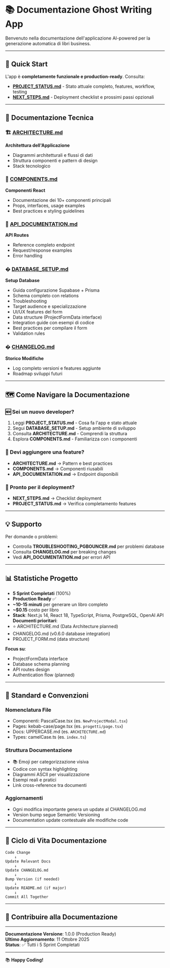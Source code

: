 # 📚 Documentazione Ghost Writing App

Benvenuto nella documentazione dell'applicazione AI-powered per la generazione automatica di libri business.

---

## 🎯 Quick Start

L'app è **completamente funzionale e production-ready**. Consulta:
- **[PROJECT_STATUS.md](./PROJECT_STATUS.md)** - Stato attuale completo, features, workflow, testing
- **[NEXT_STEPS.md](./NEXT_STEPS.md)** - Deployment checklist e prossimi passi opzionali

---

## 📖 Documentazione Tecnica

### 🏗️ [ARCHITECTURE.md](./ARCHITECTURE.md)
**Architettura dell'Applicazione**

- Diagrammi architetturali e flussi di dati
- Struttura componenti e pattern di design
- Stack tecnologico

### 🧩 [COMPONENTS.md](./COMPONENTS.md)
**Componenti React**

- Documentazione dei 10+ componenti principali
- Props, interfaces, usage examples
- Best practices e styling guidelines

### 🔌 [API_DOCUMENTATION.md](./API_DOCUMENTATION.md)
**API Routes**

- Reference completo endpoint
- Request/response examples
- Error handling

### �️ [DATABASE_SETUP.md](./DATABASE_SETUP.md)
**Setup Database**

- Guida configurazione Supabase + Prisma
- Schema completo con relations
- Troubleshooting
- Target audience e specializzazione
- UI/UX features del form
- Data structure (ProjectFormData interface)
- Integration guide con esempi di codice
- Best practices per compilare il form
- Validation rules



### � [CHANGELOG.md](./CHANGELOG.md)
**Storico Modifiche**

- Log completo versioni e features aggiunte
- Roadmap sviluppi futuri

---

## 🗺️ Come Navigare la Documentazione

### 🆕 Sei un nuovo developer?
1. Leggi **PROJECT_STATUS.md** - Cosa fa l'app e stato attuale
2. Segui **DATABASE_SETUP.md** - Setup ambiente di sviluppo
3. Consulta **ARCHITECTURE.md** - Comprendi la struttura
4. Esplora **COMPONENTS.md** - Familiarizza con i componenti

### 🔧 Devi aggiungere una feature?
- **ARCHITECTURE.md** → Pattern e best practices
- **COMPONENTS.md** → Componenti riusabili
- **API_DOCUMENTATION.md** → Endpoint disponibili

### 🚀 Pronto per il deployment?
- **NEXT_STEPS.md** → Checklist deployment
- **PROJECT_STATUS.md** → Verifica completamento features

---

## 💡 Supporto

Per domande o problemi:
- Controlla **TROUBLESHOOTING_PGBOUNCER.md** per problemi database
- Consulta **CHANGELOG.md** per breaking changes
- Vedi **API_DOCUMENTATION.md** per errori API

---

## 📊 Statistiche Progetto

- **5 Sprint Completati** (100%)
- **Production Ready** ✅
- **~10-15 minuti** per generare un libro completo
- **~$0.15** costo per libro
- **Stack**: Next.js 14, React 18, TypeScript, Prisma, PostgreSQL, OpenAI API
**Documenti prioritari**:
- ⭐ ARCHITECTURE.md (Data Architecture planned)
- CHANGELOG.md (v0.6.0 database integration)
- PROJECT_FORM.md (data structure)

**Focus su**:
- ProjectFormData interface
- Database schema planning
- API routes design
- Authentication flow (planned)

---

## 📐 Standard e Convenzioni

### Nomenclatura File
- Componenti: PascalCase.tsx (es. `NewProjectModal.tsx`)
- Pages: kebab-case/page.tsx (es. `progetti/page.tsx`)
- Docs: UPPERCASE.md (es. `ARCHITECTURE.md`)
- Types: camelCase.ts (es. `index.ts`)

### Struttura Documentazione
- 📚 Emoji per categorizzazione visiva
- Codice con syntax highlighting
- Diagrammi ASCII per visualizzazione
- Esempi reali e pratici
- Link cross-reference tra documenti

### Aggiornamenti
- Ogni modifica importante genera un update al CHANGELOG.md
- Version bump segue Semantic Versioning
- Documentation update contestuale alle modifiche code

---

## 🔄 Ciclo di Vita Documentazione

```
Code Change
    ↓
Update Relevant Docs
    ↓
Update CHANGELOG.md
    ↓
Bump Version (if needed)
    ↓
Update README.md (if major)
    ↓
Commit All Together
```

---

## 📝 Contribuire alla Documentazione

---

**Documentazione Versione**: 1.0.0 (Production Ready)  
**Ultimo Aggiornamento**: 11 Ottobre 2025  
**Status**: ✅ Tutti i 5 Sprint Completati

---

📚 **Happy Coding!**
